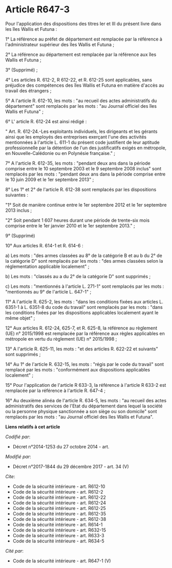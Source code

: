 # Article R647-3

Pour l'application des dispositions des titres Ier et III du présent livre dans les îles Wallis et Futuna :

1° La référence au préfet de département est remplacée par la référence à l'administrateur supérieur des îles Wallis et
Futuna ;

2° La référence au département est remplacée par la référence aux îles Wallis et Futuna ;

3° (Supprimé) ;

4° Les articles R. 612-2, R 612-22, et R. 612-25 sont applicables, sans préjudice des compétences des îles Wallis et Futuna
en matière d'accès au travail des étrangers ;

5° A l'article R. 612-10, les mots : "au recueil des actes administratifs du département" sont remplacés par les mots : "au
Journal officiel des îles Wallis et Futuna" ;

6° L'   article R. 612-24 est ainsi rédigé :

"  Art. R. 612-24.-Les exploitants individuels, les dirigeants et les gérants ainsi que les employés des entreprises exerçant
l'une des activités mentionnées à l'article L. 611-1 du présent code justifient de leur aptitude professionnelle par la
détention de l'un des justificatifs exigés en métropole, en Nouvelle-Calédonie ou en Polynésie française." ;

7° A l'article R. 612-35, les mots : "pendant deux ans dans la période comprise entre le 10 septembre 2003 et le 9 septembre
2008 inclus" sont remplacés par les mots : "pendant deux ans dans la période comprise entre le 10 juin 2009 et le 1er
septembre 2013" ;

8° Les 1° et 2° de l'article R. 612-38 sont remplacés par les dispositions suivantes :

"1° Soit de manière continue entre le 1er septembre 2012 et le 1er septembre 2013 inclus ;

"2° Soit pendant 1 607 heures durant une période de trente-six mois comprise entre le 1er janvier 2010 et le 1er septembre
2013." ;

9° (Supprimé)

10° Aux articles R. 614-1 et R. 614-6 :

a) Les mots : "des armes classées au 8° de la catégorie B et au b du 2° de la catégorie D" sont remplacés par les mots : "des
armes classées selon la réglementation applicable localement" ;

b) Les mots : "classés au a du 2° de la catégorie D" sont supprimés ;

c) Les mots : "mentionnés à l'article L. 271-1" sont remplacés par les mots : "mentionnés au 9° de l'article L. 647-1" ;

11° A l'article R. 625-2, les mots : "dans les conditions fixées aux articles L. 6351-1 à L. 6351-8 du code du travail" sont
remplacés par les mots : "dans les conditions fixées par les dispositions applicables localement ayant le même objet" ;

12° Aux articles R. 612-24, 625-7, et R. 625-8, la référence au règlement (UE) n° 2015/1998 est remplacée par la référence
aux règles applicables en métropole en vertu du règlement (UE) n° 2015/1998 ;

13° A l'article R. 625-11, les mots : "et des articles R. 622-22 et suivants" sont supprimés ;

14° Au 1° de l'article R. 632-15, les mots : "régis par le code du travail" sont remplacé par les mots : "conformément aux
dispositions applicables localement" ;

15° Pour l'application de l'article R 633-3, la référence à l'article R 633-2 est remplacée par la référence à l'article R.
647-4 ;

16° Au deuxième alinéa de l'article R. 634-5, les mots : "au recueil des actes administratifs des services de l'Etat du
département dans lequel la société ou la personne physique sanctionnée a son siège ou son domicile" sont remplacés par les
mots : "au Journal officiel des îles Wallis et Futuna".

**Liens relatifs à cet article**

_Codifié par_:

  - Décret n°2014-1253 du 27 octobre 2014 - art.

_Modifié par_:

  - Décret n°2017-1844 du 29 décembre 2017 - art. 34 (V)

_Cite_:

  - Code de la sécurité intérieure - art. R612-10
  - Code de la sécurité intérieure - art. R612-2
  - Code de la sécurité intérieure - art. R612-22
  - Code de la sécurité intérieure - art. R612-24
  - Code de la sécurité intérieure - art. R612-25
  - Code de la sécurité intérieure - art. R612-35
  - Code de la sécurité intérieure - art. R612-38
  - Code de la sécurité intérieure - art. R614-1
  - Code de la sécurité intérieure - art. R632-15
  - Code de la sécurité intérieure - art. R633-3
  - Code de la sécurité intérieure - art. R634-5

_Cité par_:

  - Code de la sécurité intérieure - art. R647-1 (V)
